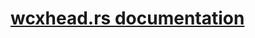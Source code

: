 # [wcxhead.rs documentation](https://rawcdn.githack.com/nabijaczleweli/wcxhead.rs/doc/wcxhead/index.html)
